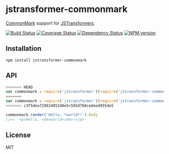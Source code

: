 # jstransformer-commonmark

[CommonMark](https://github.com/jgm/commonmark.js) support for [JSTransformers](http://github.com/jstransformers).

[![Build Status](https://img.shields.io/travis/jstransformers/jstransformer-commonmark/master.svg)](https://travis-ci.org/jstransformers/jstransformer-commonmark)
[![Coverage Status](https://img.shields.io/codecov/c/github/jstransformers/jstransformer-commonmark/master.svg)](https://codecov.io/gh/jstransformers/jstransformer-commonmark)
[![Dependency Status](https://img.shields.io/david/jstransformers/jstransformer-commonmark/master.svg)](http://david-dm.org/jstransformers/jstransformer-commonmark)
[![NPM version](https://img.shields.io/npm/v/jstransformer-commonmark.svg)](https://www.npmjs.org/package/jstransformer-commonmark)

## Installation

    npm install jstransformer-commonmark

## API

```js
<<<<<<< HEAD
var commonmark = require('jstransformer')(require('jstransformer-commonmark'))
=======
var commonmark = require('jstransformer')(require('jstransformer-commonmark'));
>>>>>>> c3f5dea729824052d0e5c585d768cedeed935de5

commonmark.render('Hello, *world*!').body
//=> '<p>Hello, <em>world</em>!</p>'
```

## License

MIT
